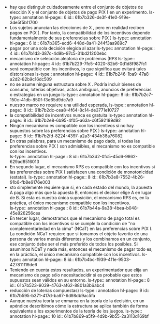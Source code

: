 - hay que distinguir cuidadosamente  entre  el  conjunto  de  objetos  de  elección  X y  el  conjunto  de  objetos  de  pago P(X ) en un experimento.
  ls-type:: annotation
  hl-page:: 6
  id:: 61b7b326-de3f-41e0-919e-3de5f5b11700
- Los sujetos anuncian las elecciones de X , pero en realidad reciben  pagos  en  P(X ).  Por  tanto,  la  compatibilidad  de  los  incentivos  depende  fundamentalmente de    sus    preferencias    sobre    P(X )
  ls-type:: annotation
  hl-page:: 6
  id:: 61b7b365-ecd6-448d-8a41-244f3aa989c7
- pagar por una sola decisión elegida al azar 
  ls-type:: annotation
  hl-page:: 4
  id:: 61b7b1d3-387c-4d9b-97c5-31bd21200ebc
- mecanismo de selección aleatoria de problemas (RPS
  ls-type:: annotation
  hl-page:: 4
  id:: 61b7b229-7fc5-4020-82b6-0d1d8f987fc1
- será compatible con los incentivos, lo que significa que evitará tales distorsiones
  ls-type:: annotation
  hl-page:: 4
  id:: 61b7b246-1ba9-47a8-a2d2-82b9c16dc509
- no  se  asume  ninguna  estructura   sobre   X .   Podría   incluir   bienes   de   consumo,   loterías   objetivas,   actos   ambiguos,  anuncios  de  preferencias  o  estrategias  en  un  juego
  ls-type:: annotation
  hl-page:: 8
  id:: 61b7b2c7-150c-41db-850f-f3e65d9dc7a9
- nuestro   marco   no   requiere   una   utilidad   esperada,
  ls-type:: annotation
  hl-page:: 8
  id:: 61b7b2dc-cea8-4f64-8c14-de3771e10727
- la  compatibilidad  de  incentivos  nunca  es  gratuita
  ls-type:: annotation
  hl-page:: 8
  id:: 61b7b2e8-6b95-4f05-a63a-c6f592189d92
- Ningún  mecanismo  es  compatible  con  los  incentivos  si  no  hay  supuestos  sobre  las  preferencias sobre P(X )
  ls-type:: annotation
  hl-page:: 8
  id:: 61b7b2fd-8224-4397-a2a3-434b38a76082
- En otras palabras, para un mecanismo de pago dado, si todas las preferencias   sobre   P(X  )  son   admisibles,   el   mecanismo   no   es   compatible   con   los   incentivos.  
  ls-type:: annotation
  hl-page:: 8
  id:: 61b7b3d2-0fc5-45d6-9862-629ad8516013
- En segundo lugar, el mecanismo RPS es compatible con los incentivos si las preferencias   sobre   P(X )   satisfacen   una   condición   de   monotonicidad   (estatal). 
  ls-type:: annotation
  hl-page:: 8
  id:: 61b7b3e8-7552-4b26-91b6-fb8e6176e003
- sto   simplemente requiere que si, en cada estado del mundo, la apuesta A paga algo más que la  apuesta  B,  entonces  el  decisor  elige  A  en  lugar  de  B.  Si  esta  es  nuestra  única  suposición, el mecanismo RPS es, en la práctica, el único mecanismo compatible con los incentivos.    
  ls-type:: annotation
  hl-page:: 8
  id:: 61b7b44a-9a38-4bea-b048-45e826256cea
- En   tercer   lugar,   demostramos   que   el   mecanismo   de   pago   total   es   compatible con los incentivos si se cumple la condición de "no complementariedad en la cima" (NCaT) en las preferencias sobre P(X ). La condición NCaT requiere que si tomamos el  objeto  favorito  de  una  persona  de  varios  menús  diferentes  y  los  combinamos  en  un  conjunto,  ese  conjunto  debe  ser  el  más  preferido  de  todos  los  posibles.  Si  asumimos  NCaT  y  nada  más,  entonces  el  mecanismo  de  pagar  todo  es,  en  la  práctica,  el  único  mecanismo compatible con los incentivos.
  ls-type:: annotation
  hl-page:: 8
  id:: 61b7b4bc-f939-411e-9503-427811f19de6
- Teniendo  en  cuenta  estos  resultados,  un  experimentador  que  elija  un  mecanismo  de  pago  sólo necesitadecidir  si  es  probable  que  estos  supuestos  sean  válidos  en  su  entorno. 
  ls-type:: annotation
  hl-page:: 8
  id:: 61b7b523-9039-4763-af62-8801a3b6abc4
- reducción de loterías compuestas)
  ls-type:: annotation
  hl-page:: 9
  id:: 61b7b595-b371-417d-ba67-6d98db9ac5fa
- Aunque  nuestra  teoría  se  enmarca  en  la  teoría  de  la  decisión,  en  un  apéndice describimos   cómo   la   estructura   se   aplica   también   de   forma   equivalente   a   los   experimentos  de  la  teoría  de  los  juegos. 
  ls-type:: annotation
  hl-page:: 10
  id:: 61b7b869-a5f9-4d9b-9b55-2a3113d169bf